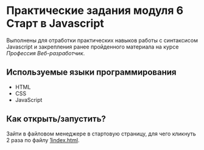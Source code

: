 # Практические задания модуля 6 Старт в Javascript

Выполнены для отработки практических навыков работы с синтаксисом Javascript и закрепления ранее пройденного материала на курсе *Профессия Веб-разработчик*.

## Используемые языки программирования

* HTML
* CSS
* JavaScript

## Как открыть/запустить?

Зайти в файловом менеджере в стартовую страницу, для чего кликнуть 2 раза по файлу [1index.html](./1index.html). 
